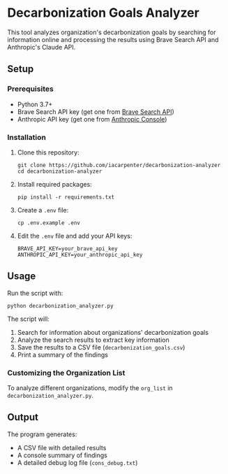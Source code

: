 # Decarbonization Goals Analyzer

This tool analyzes organization's decarbonization goals by searching for information online and processing the results using Brave Search API and Anthropic's Claude API.

## Setup

### Prerequisites

- Python 3.7+
- Brave Search API key (get one from [Brave Search API](https://brave.com/search/api/))
- Anthropic API key (get one from [Anthropic Console](https://console.anthropic.com/))

### Installation

1. Clone this repository:
   ```
   git clone https://github.com/iacarpenter/decarbonization-analyzer
   cd decarbonization-analyzer
   ```

2. Install required packages:
   ```
   pip install -r requirements.txt
   ```

3. Create a `.env` file:
   ```
   cp .env.example .env
   ```
   
4. Edit the `.env` file and add your API keys:
   ```
   BRAVE_API_KEY=your_brave_api_key
   ANTHROPIC_API_KEY=your_anthropic_api_key
   ```

## Usage

Run the script with:

```
python decarbonization_analyzer.py
```

The script will:
1. Search for information about organizations' decarbonization goals
2. Analyze the search results to extract key information
3. Save the results to a CSV file (`decarbonization_goals.csv`)
4. Print a summary of the findings

### Customizing the Organization List

To analyze different organizations, modify the `org_list` in `decarbonization_analyzer.py`.

## Output

The program generates:
- A CSV file with detailed results
- A console summary of findings
- A detailed debug log file (`cons_debug.txt`)
